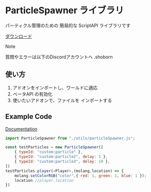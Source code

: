# ParticleSpawner ライブラリ

パーティクル管理のための 簡易的な ScriptAPI ライブラリです

[ダウンロード](https://github.com/haya-to8810/Scoreboarder/releases/download/minecraft/scoreBoarder.js)

> [!NOTE]
> 質問やエラーは以下のDiscordアカウントへ
> .shoborn

## 使い方
1. アドオンをインポートし、ワールドに適応
2. ベータAPI の有効化
3. 使いたいアドオンで、ファイルを インポートする

## Example Code

[Documentation](docs/particleSpawner.md)

```javascript
import ParticleSpawner from "./utils/particleSpawner.js";

const testParticles = new ParticleSpawner([
    { typeId: "custom:particle" },
    { typeId: "custom:particle2", delay: 1 },
    { typeId: "custom:particle3", delay: 10 },
])
testParticles.player(<Player>,(molang,location) => {
    molang.setColorRGB("color",{ red: 1, green: 1, blue: 1 });
    location //player.location
})
```
